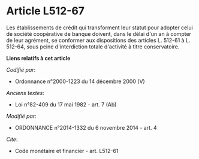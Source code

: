 # Article L512-67

Les établissements de crédit qui transforment leur statut pour adopter celui de société coopérative de banque doivent, dans
le délai d'un an à compter de leur agrément, se conformer aux dispositions des articles L. 512-61 à L. 512-64, sous peine
d'interdiction totale d'activité à titre conservatoire.

**Liens relatifs à cet article**

_Codifié par_:

  - Ordonnance n°2000-1223 du 14 décembre 2000 (V)

_Anciens textes_:

  - Loi n°82-409 du 17 mai 1982 - art. 7 (Ab)

_Modifié par_:

  - ORDONNANCE n°2014-1332 du 6 novembre 2014 - art. 4

_Cite_:

  - Code monétaire et financier - art. L512-61

